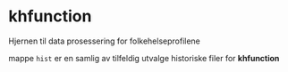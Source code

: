 # khfunction
Hjernen til data prosessering for folkehelseprofilene

mappe `hist` er en samlig av tilfeldig utvalge historiske filer for **khfunction** 
